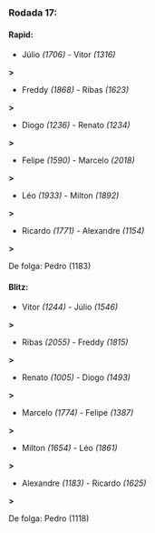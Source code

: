 ### Rodada 17:

#### Rapid:

* Júlio *(1706)*     -     Vitor *(1316)*

 **>** 
* Freddy *(1868)*     -     Ribas *(1623)*

 **>** 
* Diogo *(1236)*     -     Renato *(1234)*

 **>** 
* Felipe *(1590)*     -     Marcelo *(2018)*

 **>** 
* Léo *(1933)*     -     Milton *(1892)*

 **>** 
* Ricardo *(1771)*     -     Alexandre *(1154)*

 **>** 

De folga: Pedro (1183)

#### Blitz:

* Vitor *(1244)*     -     Júlio *(1546)*

 **>** 
* Ribas *(2055)*     -     Freddy *(1815)*

 **>** 
* Renato *(1005)*     -     Diogo *(1493)*

 **>** 
* Marcelo *(1774)*     -     Felipe *(1387)*

 **>** 
* Milton *(1654)*     -     Léo *(1861)*

 **>** 
* Alexandre *(1183)*     -     Ricardo *(1625)*

 **>** 

De folga: Pedro (1118)

